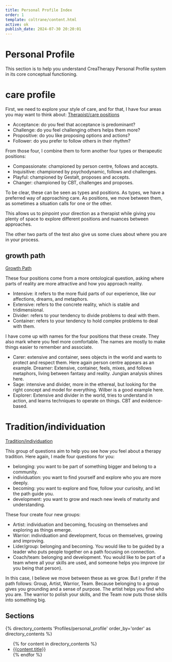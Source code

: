 ```yaml
---
title: Personal Profile Index
order: 1
template: coltrane/content.html
active: ok
publish_date: 2024-07-30 20:20:01
---
```

# Personal Profile

This section is to help you understand CreaTherapy Personal Profile system in its core conceptual functioning.

# care profile
First, we need to explore your style of care, and for that, I have four areas you may want to think about:
[Therapist/care positions](Profiles/personal_profile/therapy_positions.md)

- Acceptance: do you feel that acceptance is predominant?
- Challenge: do you feel challenging others helps them more?
- Propositive: do you like proposing options and actions?
- Follower: do you prefer to follow others in their rhythm?

From those four, I combine them to form another four types or therapeutic positions:

- Compassionate: championed by person centre, follows and accepts. 
- Inquisitive: championed by psychodynamic, follows and challenges.
- Playful: championed by Gestalt, proposes and accepts.
- Changer: championed by CBT, challenges and proposes. 

To be clear, these can be seen as types and positions. As types, we have a preferred way of approaching care. As positions, we move between them, as sometimes a situation calls for one or the other. 

This allows us to pinpoint your direction as a therapist while giving you plenty of space to explore different positions and nuances between approaches. 

The other two parts of the test also give us some clues about where you are in your process.

## growth path
[Growth Path](Profiles/personal_profile/deepth_path.md)

These four positions come from a more ontological question, asking where parts of reality are more attractive and how you approach reality. 

- Intensive: it refers to the more fluid parts of our experience, like our affections, dreams, and metaphors. 
- Extensive: refers to the concrete reality, which is stable and tridimensional. 
- Divider: refers to your tendency to divide problems to deal with them. 
- Container: refers to your tendency to hold complex problems to deal with them.

I have come up with names for the four positions that these create. They also mark where you feel more comfortable. The names are mostly to make things easier to remember and associate. 

- Carer: extensive and container, sees objects in the world and wants to protect and respect them. Here again person centre appears as an example. 
Dreamer: Extensive, container, feels, mixes, and follows metaphors, living between fantasy and reality. Jungian analysis shines here. 
- Sage: intensive and divider, more in the ethereal, but looking for the right concept and model for everything. Wilber is a good example here. 
- Explorer: Extensive and divider in the world, tries to understand in action, and learns techniques to operate on things. CBT and evidence-based. 

# Tradition/individuation

[Tradition/individuation](Profiles/personal_profile/individuation_tradition.md)

This group of questions aim to help you see how you feel about a therapy tradition. Here again, I made four questions for you:

- belonging: you want to be part of something bigger and belong to a community. 
- individuation: you want to find yourself and explore who you are more deeply.
- becoming: you want to explore and flow, follow your curiosity, and let the path guide you.
- development: you want to grow and reach new levels of maturity and understanding.

These four create four new groups:
- Artist: individuation and becoming, focusing on themselves and exploring as things emerge. 
- Warrior: individuation and development, focus on themselves, growing and improving.
- Lider/group: belonging and becoming. You would like to be guided by a leader who puts people together on a path focusing on connection. 
- Coach/team: belonging and development. You would like to be part of a team where all your skills are used, and someone helps you improve (or you being that person). 

In this case, I believe we move between these as we grow. But I prefer if the path follows: Group, Artist, Warrior, Team. Because belonging to a group gives you grounding and a sense of purpose. The artist helps you find who you are. The warrior to polish your skills, and the Team now puts those skills into something big. 


## Sections
{% directory_contents 'Profiles/personal_profile' order_by='order' as directory_contents %}
<ul>
{% for content in directory_contents %}
    <li><a href="/{{content.slug}}/">{{content.title}}</a></li>
    {% endfor %}
</ul>